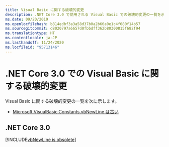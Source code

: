 ```yaml
---
title: Visual Basic に関する破壊的変更
description: .NET Core 3.0 で使用される Visual Basic での破壊的変更の一覧を示します。
ms.date: 09/20/2019
ms.openlocfilehash: b814edbf3a3a58d37b0a2b66a0e1c4f680f14b57
ms.sourcegitcommit: d8020797a6657d0fbbdff362b80300815f682f94
ms.translationtype: HT
ms.contentlocale: ja-JP
ms.lasthandoff: 11/24/2020
ms.locfileid: "95713146"
---
```

# <a name="visual-basic-breaking-changes-in-net-core-30"></a>.NET Core 3.0 での Visual Basic に関する破壊的変更

Visual Basic に関する破壊的変更の一覧を次に示します。

- [Microsoft.VisualBasic.Constants.vbNewLine は古い](#microsoftvisualbasicconstantsvbnewline-is-obsolete)

## <a name="net-core-30"></a>.NET Core 3.0

[!INCLUDE[vbNewLine is obsolete](~/includes/core-changes/visualbasic/3.0/vbnewline-is-obsolete.md)]
